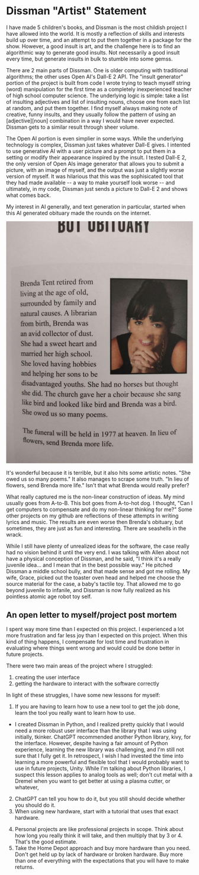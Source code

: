 # Dissman "Artist" Statement
I have made 5 children's books, and Dissman is the most childish project I have allowed into the world. It is mostly a reflection of skills and interests build up over time, and an attempt to put them together in a package for the show. However, a good insult is art, and the challenge here is to find an algorithmic way to generate good insults. Not necessarily a good insult every time, but generate insults in bulk to stumble into some gemss.

There are 2 main parts of Dissman. One is older computing with traditional algorithms; the other uses Open AI's Dall-E 2 API. The "insult generator" portion of the project is built from code I wrote trying to teach myself string (word) manipulation for the first time as a completely inexperienced teacher of high school computer science. The underlying logic is simple: take a list of insulting adjectives and list of insulting nouns, choose one from each list at random, and put them together. I find myself always making note of creative, funny insults, and they usually follow the pattern of using an [adjective][noun] combination in a way I would have never expected. Dissman gets to a similar result through sheer volume.

The Open AI portion is even simplier in some ways. While the underlying technology is complex, Dissman just takes whatever Dall-E gives. I intented to use generative AI with a user picture and a prompt to put them in a setting or modify their appearance inspired by the insult. I tested Dall-E 2, the only version of Open AIs image generator that allows you to submit a picture, with an image of myself, and the output was just a slightly worse version of myself. It was hilarious that this was the sophisicated tool that they had made available -- a way to make yourself look worse -- and ultimately, in my code, Dissman just sends a picture to Dall-E 2 and shows what comes back.

My interest in AI generally, and text generation in particular, started when this AI generated obituary made the rounds on the internet.

![Bot Obituary](obituary.jpg)

It's wonderful because it is terrible, but it also hits some artistic notes. "She owed us so many poems." It also manages to scrape some truth. "In lieu of flowers, send Brenda more life." Isn't that what Brenda would really prefer?

What really captured me is the non-linear construction of ideas. My mind usually goes from A-to-B. This bot goes from A-to-hot dog. I thought, "Can I get computers to compensate and do my non-linear thinking for me?" Some other projects on my github are reflections of these attempts in writing lyrics and music. The results are even worse then Brenda's obituary, but sometimes, they are just as fun and interesting. There are seashells in the wrack. 

While I still have plenty of unrealized ideas for the software, the case really had no vision behind it until the very end. I was talking with Allen about not have a physical conception of Dissman, and he said, "I think it's a really juvenile idea... and I mean that in the best possible way." He pitched Dissman a middle school bully, and that made sense and got me rolling. My wife, Grace, picked out the toaster oven head and helped me choose the source material for the case, a baby's tactile toy. That allowed me to go beyond juvenile to infanile, and Dissman is now fully realized as his pointless atomic age robot toy self.   

## An open letter to myself/project post mortem

I spent way more time than I expected on this project. I experienced a lot more frustration and far less joy than I expected on this project. When this kind of thing happens, I compensate for lost time and frustration in evaluating where things went wrong and would could be done better in future projects.

There were two main areas of the project where I struggled:
1) creating the user interface
2) getting the hardware to interact with the software correctly

In light of these struggles, I have some new lessons for myself:
1. If you are having to learn how to use a new tool to get the job done, learn the tool you really want to learn how to use.
  - I created Dissman in Python, and I realized pretty quickly that I would need a more robust user interface than the library that I was using initially, tkinker. ChatGPT recommended another Python library, kivy, for the interface. However, despite having a fair amount of Python experience, learning the new library was challenging, and I'm still not sure that I fully get it. In retrospect, I wish I had invested the time into learning a more powerful and flexible tool that I would probably want to use in future projects, Unity. While I'm talking about Python libraries, I suspect this lesson applies to analog tools as well; don't cut metal with a Dremel when you want to get better at using a plasma cutter, or whatever,  
2. ChatGPT can tell you how to do it, but you still should decide whether you should do it.
3. When using new hardware, start with a tutorial that uses that exact hardware.
4) Personal projects are like professional projects in scope. Think about how long you really think it will take, and then multiply that by 3 or 4. That's the good estimate.
5) Take the Home Depot approach and buy more hardware than you need. Don't get held up by lack of hardware or broken hardware. Buy more than one of everything with the expectations that you will have to make returns.
